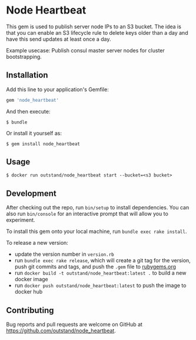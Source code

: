 # Node Heartbeat

This gem is used to publish server node IPs to an S3 bucket.  The idea is that you can enable an S3 lifecycle rule to delete keys older than a day and have this send updates at least once a day.

Example usecase: Publish consul master server nodes for cluster bootstrapping.

## Installation

Add this line to your application's Gemfile:

```ruby
gem 'node_heartbeat'
```

And then execute:

    $ bundle

Or install it yourself as:

    $ gem install node_heartbeat

## Usage

    $ docker run outstand/node_heartbeat start --bucket=<s3 bucket>

## Development

After checking out the repo, run `bin/setup` to install dependencies. You can also run `bin/console` for an interactive prompt that will allow you to experiment.

To install this gem onto your local machine, run `bundle exec rake install`.

To release a new version:
- update the version number in `version.rb`
- run `bundle exec rake release`, which will create a git tag for the version, push git commits and tags, and push the `.gem` file to [rubygems.org](https://rubygems.org)
- run `docker build -t outstand/node_heartbeat:latest .` to build a new docker image
- run `docker push outstand/node_heartbeat:latest` to push the image to docker hub

## Contributing

Bug reports and pull requests are welcome on GitHub at https://github.com/outstand/node_heartbeat.

